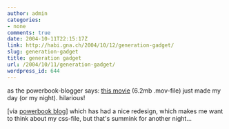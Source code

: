 ```yaml
---
author: admin
categories:
- none
comments: true
date: 2004-10-11T22:15:17Z
link: http://habi.gna.ch/2004/10/12/generation-gadget/
slug: generation-gadget
title: generation gadget
url: /2004/10/11/generation-gadget/
wordpress_id: 644
---
```


as the powerbook-blogger says: [this movie](http://campjinx.pictureshowfilms.com/bls/leonard/im_fight.html) (6.2mb .mov-file) just made my day (or my night). hilarious!

[via [powerbook blog](http://powerbook.blogger.de/stories/158845/)] which has had a nice redesign, which makes me want to think about my css-file, but that's summink for another night...
